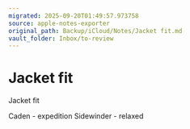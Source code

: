 ```yaml
---
migrated: 2025-09-20T01:49:57.973758
source: apple-notes-exporter
original_path: Backup/iCloud/Notes/Jacket fit.md
vault_folder: Inbox/to-review
---
```

# Jacket fit

Jacket fit

Caden - expedition
Sidewinder - relaxed

 
